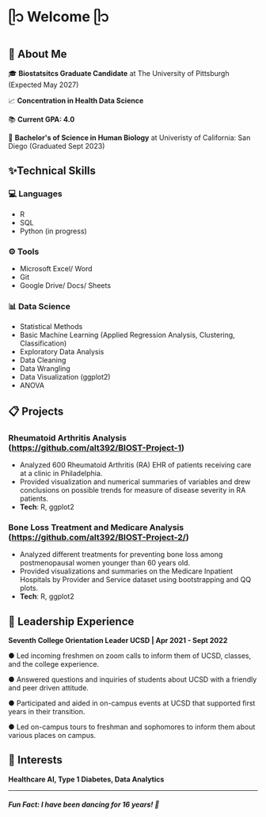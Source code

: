 # ᥫ᭡ Welcome ᥫ᭡

## 🌸 About Me 
🎓 **Biostatsitcs Graduate Candidate** at The University of Pittsburgh (Expected May 2027)

📈 **Concentration in Health Data Science**

📚 **Current GPA: 4.0**

🔬 **Bachelor's of Science in Human Biology** at Univeristy of California: San Diego (Graduated Sept 2023)

## ✨Technical Skills

### 💻 Languages
- R
- SQL 
- Python (in progress)

### ⚙️ Tools
- Microsoft Excel/ Word
- Git
- Google Drive/ Docs/ Sheets

### 📊 Data Science
- Statistical Methods
- Basic Machine Learning (Applied Regression Analysis, Clustering, Classification)
- Exploratory Data Analysis
- Data Cleaning
- Data Wrangling
- Data Visualization (ggplot2)
- ANOVA

## 📋 Projects

### Rheumatoid Arthritis Analysis (https://github.com/alt392/BIOST-Project-1)
- Analyzed 600 Rheumatoid Arthritis (RA) EHR of patients receiving care at a clinic in Philadelphia.
- Provided visualization and numerical summaries of variables and drew conclusions on possible trends for measure of disease severity in RA patients.
- **Tech**: R, ggplot2
### Bone Loss Treatment and Medicare Analysis (https://github.com/alt392/BIOST-Project-2/)
- Analyzed different treatments for preventing bone loss among postmenopausal women younger than 60 years old.
- Provided visualizations and summaries on the Medicare Inpatient Hospitals by Provider and Service dataset using bootstrapping and QQ plots.
- **Tech**: R, ggplot2

## 👑 Leadership Experience

**Seventh College Orientation Leader	UCSD | Apr 2021 - Sept 2022**

●	Led incoming freshmen on zoom calls to inform them of UCSD, classes, and the college experience.

●	Answered questions and inquiries of students about UCSD with a friendly and peer driven attitude.

●	Participated and aided in on-campus events at UCSD that supported first years in their transition.

●	Led on-campus tours to freshman and sophomores to inform them about various places on campus.

## 🪩 Interests
**Healthcare AI, Type 1 Diabetes, Data Analytics**

___
##### Fun Fact: I have been dancing for 16 years! 💃

